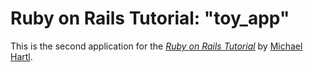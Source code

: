 # Ruby on Rails Tutorial: "toy_app"

This is the second application for the [*Ruby on Rails Tutorial*](http://www.railstutorial.org/)
by [Michael Hartl](http://www.michaelhartl.com/).

